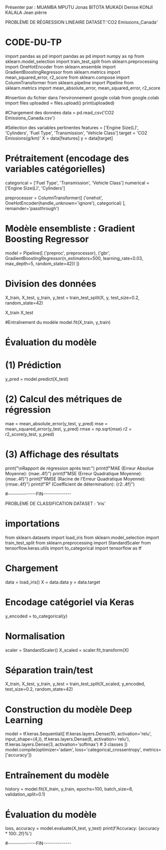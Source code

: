 Présenter par : 
MUAMBA MPUTU Jonas 
BITOTA MUKADI Denise 
KONJI KALALA Jean pièrre

PROBLÈME DE RÉGRESSION LINEAIRE
DATASET:'CO2 Emissions_Canada'

# CODE-DU-TP

import pandas as pd
import pandas as pd
import numpy as np
from sklearn.model_selection import train_test_split
from sklearn.preprocessing import OneHotEncoder
from sklearn.ensemble import GradientBoostingRegressor
from sklearn.metrics import mean_squared_error, r2_score
from sklearn.compose import ColumnTransformer
from sklearn.pipeline import Pipeline
from sklearn.metrics import mean_absolute_error, mean_squared_error, r2_score

#Insertion du fichier dans l'environnement google colab 
from google.colab import files
uploaded = files.upload()
print(uploaded)

#Chargement des données
data = pd.read_csv('CO2 Emissions_Canada.csv')

#Sélection des variables pertinentes
features = ['Engine Size(L)', 'Cylinders', 'Fuel Type', 'Transmission', 'Vehicle Class']
target = 'CO2 Emissions(g/km)'
X = data[features]
y = data[target]

# Prétraitement (encodage des variables catégorielles)
categorical = ['Fuel Type', 'Transmission', 'Vehicle Class']
numerical = ['Engine Size(L)', 'Cylinders']

preprocessor = ColumnTransformer([
    ('onehot', OneHotEncoder(handle_unknown='ignore'), categorical)
], remainder='passthrough')

# Modèle ensembliste : Gradient Boosting Regressor
model = Pipeline([
    ('preproc', preprocessor),
    ('gbr', GradientBoostingRegressor(n_estimators=500, learning_rate=0.03, max_depth=5, random_state=42))
])

# Division des données
X_train, X_test, y_train, y_test = train_test_split(X, y, test_size=0.2, random_state=42)

X_train
X_test

#Entraînement du modèle
model.fit(X_train, y_train)

# Évaluation du modèle 
# (1) Prédiction
y_pred = model.predict(X_test)

# (2) Calcul des métriques de régression
mae = mean_absolute_error(y_test, y_pred)
mse = mean_squared_error(y_test, y_pred)
rmse = np.sqrt(mse)
r2 = r2_score(y_test, y_pred)

# (3) Affichage des résultats
print("\nRapport de régression après test:")
print(f"MAE (Erreur Absolue Moyenne): {mae:.4f}")
print(f"MSE (Erreur Quadratique Moyenne): {mse:.4f}")
print(f"RMSE (Racine de l'Erreur Quadratique Moyenne): {rmse:.4f}")
print(f"R² (Coefficient de détermination): {r2:.4f}")

#--------------FIN--------------



PROBLEME DE CLASSIFICATION
DATASET : 'Iris'

# importations
from sklearn.datasets import load_iris
from sklearn.model_selection import train_test_split
from sklearn.preprocessing import StandardScaler
from tensorflow.keras.utils import to_categorical
import tensorflow as tf

# Chargement
data = load_iris()
X = data.data
y = data.target

# Encodage catégoriel via Keras
y_encoded = to_categorical(y)

# Normalisation
scaler = StandardScaler()
X_scaled = scaler.fit_transform(X)

# Séparation train/test
X_train, X_test, y_train, y_test = train_test_split(X_scaled, y_encoded, test_size=0.2, random_state=42)

# Construction du modèle Deep Learning
model = tf.keras.Sequential([
    tf.keras.layers.Dense(10, activation='relu', input_shape=(4,)),
    tf.keras.layers.Dense(8, activation='relu'),
    tf.keras.layers.Dense(3, activation='softmax')  # 3 classes
])
model.compile(optimizer='adam',
              loss='categorical_crossentropy',
              metrics=['accuracy'])

# Entraînement du modèle
history = model.fit(X_train, y_train, epochs=100, batch_size=8, validation_split=0.1)

# Évaluation du modèle
loss, accuracy = model.evaluate(X_test, y_test)
print(f'Accuracy: {accuracy * 100:.2f}%')

#--------------FIN--------------
